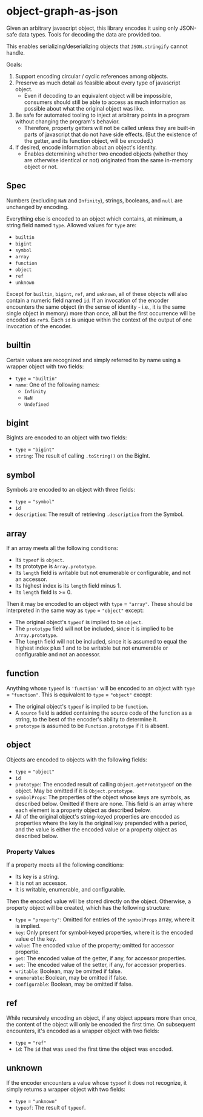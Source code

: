 # object-graph-as-json

Given an arbitrary javascript object, this library encodes it using only JSON-safe data types.
Tools for decoding the data are provided too.

This enables serializing/deserializing objects that `JSON.stringify` cannot handle.

Goals:

1. Support encoding circular / cyclic references among objects.
2. Preserve as much detail as feasible about every type of javascript object.
    - Even if decoding to an equivalent object will be impossible, consumers should still be able to access as much information as possible about what the original object was like.
3. Be safe for automated tooling to inject at arbitrary points in a program without changing the program's behavior.
    - Therefore, property getters will not be called unless they are built-in parts of javascript that do not have side effects.
      (But the existence of the getter, and its function object, will be encoded.)
4. If desired, encode information about an object's identity.
    - Enables determining whether two encoded objects (whether they are otherwise identical or not) originated from the same in-memory object or not.

## Spec

Numbers (excluding `NaN` and `Infinity`), strings, booleans, and `null` are unchanged by encoding.

Everything else is encoded to an object which contains, at minimum, a string field named `type`.
Allowed values for `type` are:

- `builtin`
- `bigint`
- `symbol`
- `array`
- `function`
- `object`
- `ref`
- `unknown`

Except for `builtin`, `bigint`, `ref`, and `unknown`, all of these objects will also contain a numeric field named `id`.
If an invocation of the encoder encounters the same object (in the sense of identity - i.e., it is the same single object in memory) more than once, all but the first occurrence will be encoded as `ref`s.
Each `id` is unique within the context of the output of one invocation of the encoder.

## builtin

Certain values are recognized and simply referred to by name using a wrapper object with two fields:

- `type` = `"builtin"`
- `name`: One of the following names:
  - `Infinity`
  - `NaN`
  - `Undefined`

## bigint

BigInts are encoded to an object with two fields:

- `type` = `"bigint"`
- `string`: The result of calling `.toString()` on the BigInt.

## symbol

Symbols are encoded to an object with three fields:

- `type` = `"symbol"`
- `id`
- `description`: The result of retrieving `.description` from the Symbol.

## array

If an array meets all the following conditions:

- Its `typeof` is `object`.
- Its prototype is `Array.prototype`.
- Its `length` field is writable but not enumerable or configurable, and not an accessor.
- Its highest index is its `length` field minus 1.
- Its `length` field is >= 0.

Then it may be encoded to an object with `type` = `"array"`.
These should be interpreted in the same way as `type` = `"object"` except:

- The original object's `typeof` is implied to be `object`.
- The `prototype` field will not be included, since it is implied to be `Array.prototype`.
- The `length` field will not be included, since it is assumed to equal the highest index plus 1 and to be writable but not enumerable or configurable and not an accessor.

## function

Anything whose `typeof` is `'function'` will be encoded to an object with `type` = `"function"`.
This is equivalent to `type` = `"object"` except:

- The original object's `typeof` is implied to be `function`.
- A `source` field is added containing the source code of the function as a string, to the best of the encoder's ability to determine it.
- `prototype` is assumed to be `Function.prototype` if it is absent.

## object

Objects are encoded to objects with the following fields:

- `type` = `"object"`
- `id`
- `prototype`: The encoded result of calling `Object.getPrototypeOf` on the object.
  May be omitted if it is `Object.prototype`.
- `symbolProps`: The properties of the object whose keys are symbols, as described below.
   Omitted if there are none.
   This field is an array where each element is a property object as described below.
- All of the original object's string-keyed properties are encoded as properties where the key is the original key prepended with a period, and the value is either the encoded value or a property object as described below.

### Property Values

If a property meets all the following conditions:

- Its key is a string.
- It is not an accessor.
- It is writable, enumerable, and configurable.

Then the encoded value will be stored directly on the object.
Otherwise, a property object will be created, which has the following structure:

- `type` = `"property"`: Omitted for entries of the `symbolProps` array, where it is implied.
- `key`: Only present for symbol-keyed properties, where it is the encoded value of the key.
- `value`: The encoded value of the property; omitted for accessor propertie.
- `get`: The encoded value of the getter, if any, for accessor properties.
- `set`: The encoded value of the setter, if any, for accessor properties.
- `writable`: Boolean, may be omitted if false.
- `enumerable`: Boolean, may be omitted if false.
- `configurable`: Boolean, may be omitted if false.

## ref

While recursively encoding an object, if any object appears more than once, the content of the object will only be encoded the first time.
On subsequent encounters, it's encoded as a wrapper object with two fields:

- `type` = `"ref"`
- `id`: The `id` that was used the first time the object was encoded.

## unknown

If the encoder encounters a value whose `typeof` it does not recognize, it simply returns a wrapper object with two fields:

- `type` = `"unknown"`
- `typeof`: The result of `typeof`.
